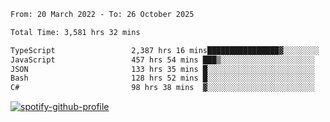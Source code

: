 <!--START_SECTION:waka-->

```txt
From: 20 March 2022 - To: 26 October 2025

Total Time: 3,581 hrs 32 mins

TypeScript                 2,387 hrs 16 mins████████████████▓░░░░░░░░   66.65 %
JavaScript                 457 hrs 54 mins ███▒░░░░░░░░░░░░░░░░░░░░░   12.79 %
JSON                       133 hrs 35 mins █░░░░░░░░░░░░░░░░░░░░░░░░   03.73 %
Bash                       128 hrs 52 mins █░░░░░░░░░░░░░░░░░░░░░░░░   03.60 %
C#                         98 hrs 38 mins  ▓░░░░░░░░░░░░░░░░░░░░░░░░   02.75 %
```

<!--END_SECTION:waka-->
[![spotify-github-profile](https://spotify-github-profile.vercel.app/api/view?uid=c00zprrvy9xiloa9qnco3hmng&cover_image=true&theme=novatorem&show_offline=false&background_color=121212&bar_color=53b14f&bar_color_cover=false)](https://spotify-github-profile.vercel.app/api/view?uid=c00zprrvy9xiloa9qnco3hmng&redirect=true)



